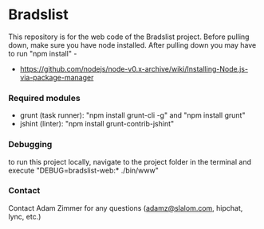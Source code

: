 # Bradslist #
This repository is for the web code of the Bradslist project. 
Before pulling down, make sure you have node installed. After pulling down you may have to run "npm install" -
* https://github.com/nodejs/node-v0.x-archive/wiki/Installing-Node.js-via-package-manager

### Required modules ###
* grunt (task runner): "npm install grunt-cli -g" and "npm install grunt"
* jshint (linter): "npm install grunt-contrib-jshint"

### Debugging ###
to run this project locally, navigate to the project folder in the terminal and execute "DEBUG=bradslist-web:* ./bin/www"

### Contact ###
Contact Adam Zimmer for any questions (adamz@slalom.com, hipchat, lync, etc.)